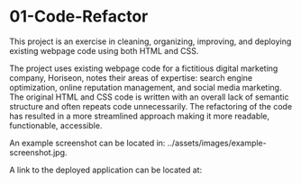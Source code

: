 # 01-Code-Refactor

This project is an exercise in cleaning, organizing, improving, and deploying existing webpage code using both HTML and CSS.

The project uses existing webpage code for a fictitious digital marketing company, Horiseon, notes their areas of expertise: search engine optimization, online reputation management, and social media marketing.
The original HTML and CSS code is written with an overall lack of semantic structure and often repeats code unnecessarily. The refactoring of the code has resulted in a more streamlined approach making it more readable, functionable, accessible.

An example screenshot can be located in: ../assets/images/example-screenshot.jpg.

A link to the deployed application can be located at:
